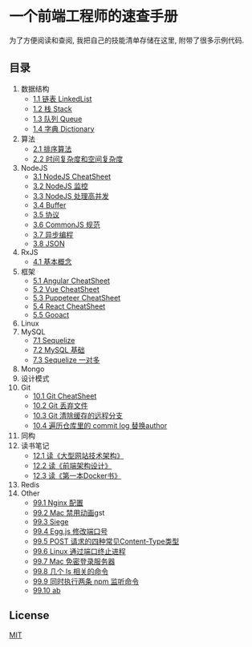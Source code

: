 # 一个前端工程师的速查手册
为了方便阅读和查阅, 我把自己的技能清单存储在这里, 附带了很多示例代码.

## 目录
1. 数据结构
    + [1.1 链表 LinkedList](./1.%20数据结构/1.1%20链表%20LinkedList.md)
    + [1.2 栈 Stack](./1.%20数据结构/1.2%20栈%20Stack.md)
    + [1.3 队列 Queue](./1.%20数据结构/1.3%20队列%20Queue.md)
    + [1.4 字典 Dictionary](./1.%20数据结构/1.4%20字典%20Dictionary.md)
1. 算法
    + [2.1 排序算法](./2.%20算法/2.1%20排序算法.md)
    + [2.2 时间复杂度和空间复杂度](./2.%20算法/2.2%20时间复杂度和空间复杂度.md)
1. NodeJS
    + [3.1 NodeJS CheatSheet](./3.%20NodeJS/3.1%20NodeJS%20CheatSheet.md)
    + [3.2 NodeJS 监控](./3.%20NodeJS/3.2%20NodeJS%20监控.md)
    + [3.3 NodeJS 处理高并发](./3.%20NodeJS/3.3%20NodeJS%20处理高并发.md)
    + [3.4 Buffer](./3.%20NodeJS/3.4%20Buffer.md)
    + [3.5 协议](./3.%20NodeJS/3.5%20协议.md)
    + [3.6 CommonJS 规范](./3.%20NodeJS/3.6%20CommonJS.md)
    + [3.7 异步编程](./3.%20NodeJS/3.7%20异步编程.md)
    + [3.8 JSON](./3.%20NodeJS/3.8%20JSON.md)
1. RxJS
    + [4.1 基本概念](./4.%20RxJS/4.1%20基本概念.md)
1. 框架
    + [5.1 Angular CheatSheet](./5.%20框架/5.1%20Angular%20CheatSheet.md)
    + [5.2 Vue CheatSheet](./5.%20框架/5.2%20Vue%20CheatSheet.md)
    + [5.3 Puppeteer CheatSheet](./5.%20框架/5.3%20Puppeteer%20CheatSheet.md)
    + [5.4 React CheatSheet](./5.%20框架/5.4%20React%20CheatSheet.md)
    + [5.5 Gooact](./5.%20框架/5.5%20Gooact.md)
1. Linux
1. MySQL
    + [7.1 Sequelize](./7.%20MySQL/7.1%20Sequelize.md)
    + [7.2 MySQL 基础](./7.%20MySQL/7.2%20MySQL%20基础.md)
    + [7.3 Sequelize 一对多](./7.%20MySQL/7.3%20Sequelize%20一对多.md)
1. Mongo
1. 设计模式
1. Git
    + [10.1 Git CheatSheet](./10.%20Git/10.1%20Git%20CheatSheet.md)
    + [10.2 Git 丢弃文件](./10.%20Git/10.2%20Git%20丢弃文件.md)
    + [10.3 Git 清除缓存的远程分支](./10.%20Git/10.3%20Git%20清除缓存的远程分支.md)
    + [10.4 遍历仓库里的 commit log 替换author](./10.%20Git/10.4%20遍历仓库里的%20commit%20log%20替换author.md)
1. 同构
1. 读书笔记
    + [12.1 读《大型网站技术架构》](./12.%20读书笔记/12.1%20读《大型网站技术架构》.md)
    + [12.2 读《前端架构设计》](./12.%20读书笔记/12.2%20读《前端架构设计》.md)
    + [12.3 读《第一本Docker书》](./12.%20读书笔记/12.3%20读《第一本Docker书》.md)
1. Redis
1. Other
    + [99.1 Nginx 配置](./99.%20Other/99.1%20Nginx%20配置.md)
    + [99.2 Mac 禁用动画](./99.%20Other/99.2%20Mac%20禁用动画.md)gst
    + [99.3 Siege](./99.%20Other/99.3%20Siege.md)
    + [99.4 Egg.js 修改端口号](./99.%20Other/99.4%20Egg.js%20修改端口号.md)
    + [99.5 POST 请求的四种常见Content-Type类型](./99.%20Other/99.5%20POST%20请求的四种常见Content-Type类型.md)
    + [99.6 Linux 通过端口终止进程](./99.%20Other/99.6%20Linux%20通过端口终止进程.md)
    + [99.7 Mac 免密登录服务器](./99.%20Other/99.7%20Mac%20免密登录服务器.md)
    + [99.8 几个 ls 相关的命令](./99.%20Other/99.8%20几个%20ls%20相关的命令.md)
    + [99.9 同时执行两条 npm 监听命令](./99.%20Other/99.9%20同时执行两条%20npm%20监听命令.md)
    + [99.10 ab](./99.%20Other/99.10%20ab.md)
    

## License
[MIT](./LICENSE)
